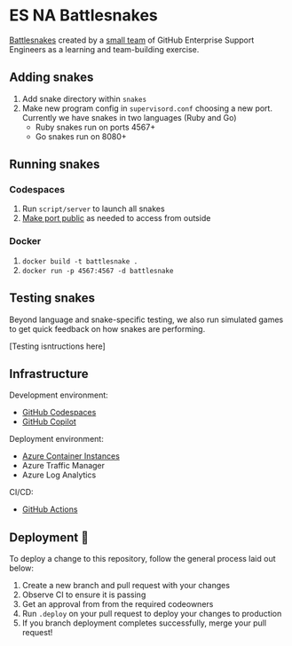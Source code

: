 # ES NA Battlesnakes

[Battlesnakes](https://play.battlesnake.com/) created by a [small team](https://play.battlesnake.com/t/es-na/) of GitHub Enterprise Support Engineers as a learning and team-building exercise.

## Adding snakes

1. Add snake directory within `snakes`
2. Make new program config in `supervisord.conf` choosing a new port. Currently we have snakes in two languages (Ruby and Go)
     - Ruby snakes run on ports 4567+
     - Go snakes run on 8080+



## Running snakes

### Codespaces

1. Run `script/server` to launch all snakes
2. [Make port public](https://docs.github.com/en/codespaces/developing-in-codespaces/forwarding-ports-in-your-codespace#sharing-a-port) as needed to access from outside

### Docker

1. `docker build -t battlesnake .`
2. `docker run -p 4567:4567 -d battlesnake`

## Testing snakes

Beyond language and snake-specific testing, we also run simulated games to get quick feedback on how snakes are performing.

[Testing isntructions here]

## Infrastructure

Development environment:
- [GitHub Codespaces](https://github.com/features/codespaces)
- [GitHub Copilot](https://copilot.github.com/)

Deployment environment:
- [Azure Container Instances](https://github.com/es-na-battlesnake/snakes/blob/main/.github/workflows/docker-image.yml#L31)
- Azure Traffic Manager
- Azure Log Analytics

CI/CD:
- [GitHub Actions](https://github.com/es-na-battlesnake/snakes/tree/main/.github/workflows)

## Deployment 🚀

To deploy a change to this repository, follow the general process laid out below:

1. Create a new branch and pull request with your changes
1. Observe CI to ensure it is passing
1. Get an approval from from the required codeowners
1. Run `.deploy` on your pull request to deploy your changes to production
1. If you branch deployment completes successfully, merge your pull request!